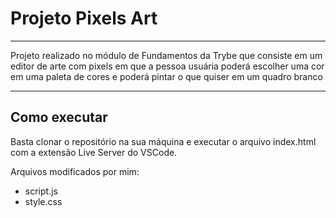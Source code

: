 # Projeto Pixels Art
<hr>
<p>Projeto realizado no módulo de Fundamentos da Trybe que consiste em um editor de arte com pixels em que a pessoa usuária poderá escolher uma cor em uma paleta de cores e poderá pintar o que quiser em um quadro branco </p>
<hr>
<h2>
  Como executar
</h2> 
<p>
  Basta clonar o repositório na sua máquina e executar o arquivo index.html com a extensão Live Server do VSCode.
</p>
<p>Arquivos modificados por mim:</p>
<ul>
  <li>script.js</li>
  <li>style.css</li>
</ul>